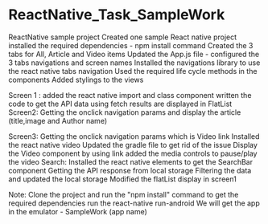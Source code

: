 # ReactNative_Task_SampleWork
ReactNative sample project
Created one sample React native project
installed the required dependencies - npm install command
Created the 3 tabs for All, Article and Video items
Updated the App.js file - configured the 3 tabs navigations and screen names
Installed the navigations library to use the react native tabs navigation
Used the required life cycle methods in the components
Added stylings to the views


Screen 1 : added the react native import and class component
			written the code to get the API data using fetch
			results are displayed in FlatList
Screen2: Getting the onclick navigation params and display the article (title,image and Author name)
			
Screen3: Getting the onclick navigation params which is Video link
			Installed the react native video
			Updated the gradle file to get rid of the issue
			Display the Video component by using link
			added the media controls to pause/play the video
Search:  Installed the react native elements to get the SearchBar component
			Getting the API response from local storage
			Filtering the data and updated the local storage
			Modified the flatList display in screen1
			

			
			
Note: Clone the project and run the "npm install" command to get the required dependencies
		run the react-native run-android 
		We will get the app in the emulator - SampleWork (app name)
